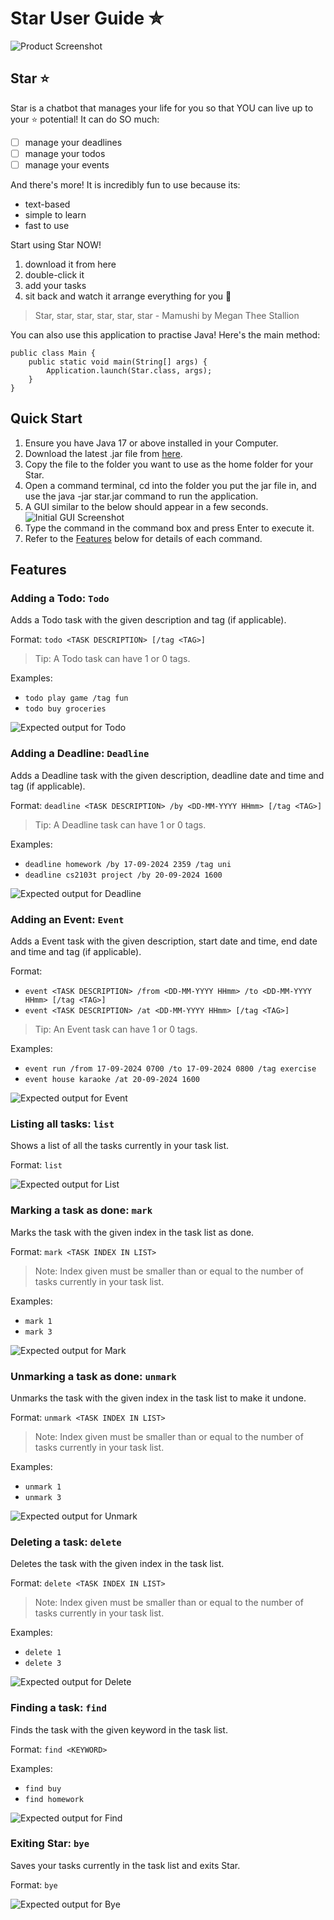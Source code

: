 # Star User Guide ✮

![Product Screenshot](Ui.png)
## Star ⭐️
Star is a chatbot that manages your life for you so that YOU can live up to your ⭐️ potential! It can do SO much:

- [ ] manage your deadlines
- [ ] manage your todos
- [ ] manage your events

And there's more! It is incredibly fun to use because its:

- text-based
- simple to learn
- fast to use

Start using Star NOW!

1. download it from here
2. double-click it
3. add your tasks
4. sit back and watch it arrange everything for you 🤩

> Star, star, star, star, star, star - Mamushi by Megan Thee Stallion

You can also use this application to practise Java! Here's the main method:
```
public class Main {
    public static void main(String[] args) {
        Application.launch(Star.class, args);
    }
}
```

## Quick Start
1. Ensure you have Java 17 or above installed in your Computer. 
2. Download the latest .jar file from [here](https://github.com/yastsc/ip/releases).
3. Copy the file to the folder you want to use as the home folder for your Star.
4. Open a command terminal, cd into the folder you put the jar file in, and use the java -jar star.jar command to run the application.
5. A GUI similar to the below should appear in a few seconds.
   ![Initial GUI Screenshot](initial.png)
6. Type the command in the command box and press Enter to execute it.
7. Refer to the [Features](#features) below for details of each command.

## Features
### Adding a Todo: `Todo`

Adds a Todo task with the given description and tag (if applicable).

Format: `todo <TASK DESCRIPTION> [/tag <TAG>]`

> Tip:
> A Todo task can have 1 or 0 tags. 

Examples:
- `todo play game /tag fun`
- `todo buy groceries`

![Expected output for Todo](todo.png)

### Adding a Deadline: `Deadline`

Adds a Deadline task with the given description, deadline date and time and tag (if applicable).

Format: `deadline <TASK DESCRIPTION> /by <DD-MM-YYYY HHmm> [/tag <TAG>]`

> Tip:
> A Deadline task can have 1 or 0 tags.

Examples:
- `deadline homework /by 17-09-2024 2359 /tag uni`
- `deadline cs2103t project /by 20-09-2024 1600`

![Expected output for Deadline](deadline.png)

### Adding an Event: `Event`

Adds a Event task with the given description, start date and time, end date and time and tag (if applicable).

Format: 
- `event <TASK DESCRIPTION> /from <DD-MM-YYYY HHmm> /to <DD-MM-YYYY HHmm> [/tag <TAG>]`
- `event <TASK DESCRIPTION> /at <DD-MM-YYYY HHmm> [/tag <TAG>]`

> Tip:
> An Event task can have 1 or 0 tags.

Examples:
- `event run /from 17-09-2024 0700 /to 17-09-2024 0800 /tag exercise`
- `event house karaoke /at 20-09-2024 1600`

![Expected output for Event](event.png)

### Listing all tasks: `list`

Shows a list of all the tasks currently in your task list.

Format: `list`

![Expected output for List](list.png)

### Marking a task as done: `mark`

Marks the task with the given index in the task list as done.

Format: `mark <TASK INDEX IN LIST>`

> Note:
> Index given must be smaller than or equal to the number of tasks currently in your task list.

Examples:
- `mark 1`
- `mark 3`

![Expected output for Mark](mark.png)

### Unmarking a task as done: `unmark`

Unmarks the task with the given index in the task list to make it undone.

Format: `unmark <TASK INDEX IN LIST>`

> Note:
> Index given must be smaller than or equal to the number of tasks currently in your task list.

Examples:
- `unmark 1`
- `unmark 3`

![Expected output for Unmark](unmark.png)

### Deleting a task: `delete`

Deletes the task with the given index in the task list.

Format: `delete <TASK INDEX IN LIST>`

> Note:
> Index given must be smaller than or equal to the number of tasks currently in your task list.

Examples:
- `delete 1`
- `delete 3`

![Expected output for Delete](delete.png)

### Finding a task: `find`

Finds the task with the given keyword in the task list.

Format: `find <KEYWORD>`

Examples:
- `find buy`
- `find homework`

![Expected output for Find](find.png)

### Exiting Star: `bye`

Saves your tasks currently in the task list and exits Star.

Format: `bye`

![Expected output for Bye](bye.png)
